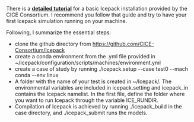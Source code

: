There is a [**detailed tutorial**](https://cice-consortium-icepack.readthedocs.io/en/main/appendices/tutorial.html) for a basic Icepack installation provided by the CICE Consortium. I recommend you follow that guide and try to have your first Icepack simulation running on your machine.

Following, I summarize the essential steps:

- clone the github directory from https://github.com/CICE-Consortium/Icepack
- create a conda environment from the .yml file provided in ~/Icepack/configuration/scripts/machines/environment.yml
- create a case of study by running
      ./icepack.setup --case test0 --mach conda --env linux
- A folder with the name of your test is created in ~/Icepack/. The environmental variables are included in icepack.setting and icepack_in contains the Icepack namelist. In the first file, define the folder where you want to run Icepack through the variable ICE_RUNDIR.
- Compilation of Icepack is achieved by running ./icepack_build in the case directory, and ./icepack_submit runs the models.
